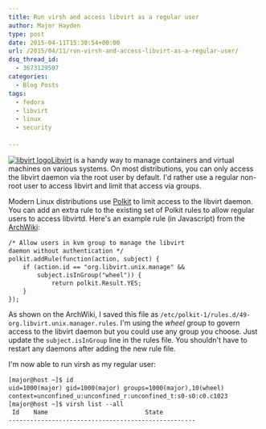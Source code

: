 ```yaml
---
title: Run virsh and access libvirt as a regular user
author: Major Hayden
type: post
date: 2015-04-11T15:30:54+00:00
url: /2015/04/11/run-virsh-and-access-libvirt-as-a-regular-user/
dsq_thread_id:
  - 3673129597
categories:
  - Blog Posts
tags:
  - fedora
  - libvirt
  - linux
  - security

---
```

[<img src="/wp-content/uploads/2015/04/libvirtLogo-300x241.png" alt="libvirt logo" width="300" height="241" class="alignright size-medium wp-image-5474" srcset="/wp-content/uploads/2015/04/libvirtLogo-300x241.png 300w, /wp-content/uploads/2015/04/libvirtLogo.png 344w" sizes="(max-width: 300px) 100vw, 300px" />][1][Libvirt][2] is a handy way to manage containers and virtual machines on various systems. On most distributions, you can only access the libvirt daemon via the root user by default. I'd rather use a regular non-root user to access libvirt and limit that access via groups.

<!--more-->

Modern Linux distributions use [Polkit][3] to limit access to the libvirt daemon. You can add an extra rule to the existing set of Polkit rules to allow regular users to access libvirtd. Here's an example rule (in Javascript) from the [ArchWiki][4]:

```
/* Allow users in kvm group to manage the libvirt
daemon without authentication */
polkit.addRule(function(action, subject) {
    if (action.id == "org.libvirt.unix.manage" &&
        subject.isInGroup("wheel")) {
            return polkit.Result.YES;
    }
});
```


As shown on the ArchWiki, I saved this file as `/etc/polkit-1/rules.d/49-org.libvirt.unix.manager.rules`. I'm using the _wheel_ group to govern access to the libvirt daemon but you could use any group you choose. Just update the `subject.isInGroup` line in the rules file. You shouldn't have to restart any daemons after adding the new rule file.

I'm now able to run virsh as my regular user:

```
[major@host ~]$ id
uid=1000(major) gid=1000(major) groups=1000(major),10(wheel) context=unconfined_u:unconfined_r:unconfined_t:s0-s0:c0.c1023
[major@host ~]$ virsh list --all
 Id    Name                           State
----------------------------------------------------

```


 [1]: /wp-content/uploads/2015/04/libvirtLogo.png
 [2]: http://libvirt.org/
 [3]: http://en.wikipedia.org/wiki/Polkit
 [4]: https://wiki.archlinux.org/index.php/Libvirt#Using_polkit
